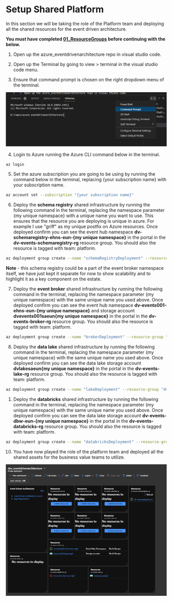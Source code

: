 # Setup Shared Platform

In this section we will be taking the role of the Platform team and deploying all the shared resources for the event driven architecture.

**You must have completed [01_ResourceGroups](../01_ResourceGroups/ReadMe.md) before continuing with the below.**

1. Open up the azure_eventdrivenarchitecture repo in visual studio code.

2. Open up the Terminal by going to view > terminal in the visual studio code menu.

3. Ensure that command prompt is chosen on the right dropdown menu of the terminal.

![Terminal Command Prompt](../../Images/TerminalCommandPrompt.PNG)

4. Login to Azure running the Azure CLI command below in the terminal.

```bash
az login
```

5. Set the azure subscription you are going to be using by running the command below in the terminal, replacing {your subscription name} with your subscription name.

```bash
az account set --subscription "{your subscription name}"
```

6. Deploy the **schema registry** shared infrastructure by running the following command in the terminal, replacing the namespace parameter {my unique namespace} with a unique name you want to use. This ensures that the resource you are deploying is unique in azure. For example I use "griff" as my unique postfix on Azure resources.
Once deployed confirm you can see the event hub namespace **dv-schemaregistry-ehns-eun-{my unique namespace}** in the portal in the **dv-events-schemaregistry-rg** resource group. You should also the resource is tagged with team: platform.

```bash
az deployment group create --name "schemaRegistryDeployment" --resource-group "dv-events-schemaregistry-rg" --template-file "01_Platform\02_SharedInfrastructure\schemaregistry.bicep" --parameters namespace="{my unique namespace}"
```

**Note** - this schema registry could be a part of the event broker namespace itself, we have just kept it separate for now to show scalability and to highlight it as a key component on the estate.

7. Deploy the **event broker** shared infrastructure by running the following command in the terminal, replacing the namespace parameter {my unique namespace} with the same unique name you used above.
Once deployed confirm you can see the event hub namespace **dv-events001-ehns-eun-{my unique namespace}** and storage account **dvevents001saeun{my unique namespace}** in the portal in the **dv-events-broker-rg** resource group. You should also the resource is tagged with team: platform.

```bash
az deployment group create --name "brokerDeployment" --resource-group "dv-events-broker-rg" --template-file "01_Platform\02_SharedInfrastructure\broker.bicep" --parameters namespace="{my unique namespace}"
```

8. Deploy the **data lake** shared infrastructure by running the following command in the terminal, replacing the namespace parameter {my unique namespace} with the same unique name you used above.
Once deployed confirm you can see the data lake storage account **dvlakesaeun{my unique namespace}** in the portal in the **dv-events-lake-rg** resource group. You should also the resource is tagged with team: platform.

```bash
az deployment group create --name "lakeDeployment" --resource-group "dv-events-lake-rg" --template-file "01_Platform\02_SharedInfrastructure\lake.bicep" --parameters namespace="{my unique namespace}"
```

1. Deploy the **databricks** shared infrastructure by running the following command in the terminal, replacing the namespace parameter {my unique namespace} with the same unique name you used above.
Once deployed confirm you can see the data lake storage account **dv-events-dbw-eun-{my unique namespace}** in the portal in the **dv-events-databricks-rg** resource group. You should also the resource is tagged with team: platform.

```bash
az deployment group create --name "databricksDeployment" --resource-group "dv-events-databricks-rg" --template-file "01_Platform\02_SharedInfrastructure\databricks.bicep" --parameters namespace="{my unique namespace}"
```

10. You have now played the role of the platform team and deployed all the shared assets for the business value teams to utilize.

![Dashboard Shared Platform](../../Images/DashboardSharedPlatform.PNG)